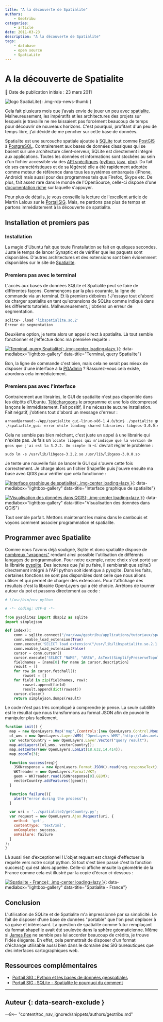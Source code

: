 ```yaml
---
title: "A la découverte de Spatialite"
authors:
    - Geotribu
categories:
    - article
date: 2011-03-23
description: "A la découverte de Spatialite"
tags:
    - database
    - open source
    - SpatiaLite
---
```


# A la découverte de Spatialite

:calendar: Date de publication initiale : 23 mars 2011

![logo SpatiaLite](https://cdn.geotribu.fr/img/logos-icones/logiciels_librairies/spatialite.png "logo SpatiaLite"){: .img-rdp-news-thumb }

Cela fait plusieurs mois que j'avais envie de jouer un peu avec [spatialite](http://www.gaia-gis.it/spatialite/). Malheureusement, les impératifs et les architectures des projets sur lesquels je travaille ne me laissaient pas forcément beaucoup de temps pour découvrir de nouveaux horizons. C'est pourquoi, profitant d'un peu de temps libre, j'ai décidé de me pencher sur cette base de données.

Spatialite est une surcouche spatiale ajoutée à [SQLite](http://www.sqlite.org/) tout comme [PostGIS](http://postgis.refractions.net/) à [PostgreSQL](http://www.postgresql.org/). Contrairement aux bases de données classiques qui se basent sur une architecture client-serveur, SQLite est directement intégré aux applications. Toutes les données et informations sont stockées au sein d'un fichier accessible via des [API spécifiques](http://www.sqlite.org/cvstrac/wiki?p=SqliteWrappers) ([python](http://docs.python.org/library/sqlite3.html), [java](http://www.ch-werner.de/javasqlite/), [php](http://php.net/manual/fr/book.sqlite.php)). Du fait de ses caractéristiques et de sa légèreté elle a été rapidement adoptée comme moteur de référence dans tous les systèmes embarqués (iPhone, Android) mais aussi pour des programmes tels que Firefox, Skype etc. De plus, fait assez rare dans le monde de l'OpenSource, celle-ci dispose d'une [documentation riche](http://www.gaia-gis.it/spatialite-2.4.0-4/spatialite-cookbook-fr/index.html) sur laquelle s'appuyer.

Pour plus de détails, je vous conseille la lecture de l'excellent article de Martin Laloux sur le [PortailSIG](http://www.portailsig.org/content/sqlite-spatialite-le-pourquoi-du-comment). Mais, ne perdons pas plus de temps et partons immédiatement à la découverte de spatialite.

## Installation et premiers pas

### Installation

La magie d'Ubuntu fait que toute l'installation se fait en quelques secondes. Juste le temps de lancer Synaptic et de vérifier que les paquets sont disponibles. D'autres architectures et des extensions sont bien évidemment disponibles sur le site de [Spatialite](http://www.gaia-gis.it/spatialite/binaries.html).

### Premiers pas avec le terminal

L'accès aux bases de données SQLite et Spatialite peut se faire de différentes façons. Commençons par la plus courante, la ligne de commande via un terminal. Et là premiers déboires ! J'essaye tout d'abord de charger spatialite en tant qu'extensions de SQLite comme indiqué dans les différents tutoriels. Malheureusement, j'obtiens un erreur de segmentation.

```bash
sqlite> .load 'libspatialite.so.2'  
Erreur de segmentation  
```

Deuxième option, je tente alors un appel direct à spatialite. Là tout semble fonctionner et j'effectue donc ma première requête :

[![Terminal, query Spatialite](https://cdn.geotribu.fr/img/articles-blog-rdp/articles/2011/terminal_query_spatialite.png "Terminal, query Spatialite"){: .img-center loading=lazy }](https://cdn.geotribu.fr/img/articles-blog-rdp/articles/2011/terminal_query_spatialite.png){: data-mediabox="lightbox-gallery" data-title="Terminal, query Spatialite"}

Bon, la ligne de commande c'est bien, mais cela ne serait pas mieux de disposer d'une interface à la [PGAdmin](http://www.pgadmin.org/) ? Rassurez-vous cela existe, abordons cela immédiatement.

### Premiers pas avec l'interface

Contrairement aux librairies, le GUI de spatialite n'est pas disponible dans les dépôts d'Ubuntu. [Téléchargeons](http://www.gaia-gis.it/spatialite-2.4.0-4/spatialite_gui-linux-x86-1.4.0.tar.gz) le programme et une fois décompressé lançons le immédiatement. Fait positif, il ne nécessite aucune installation. Fait négatif, j'obtiens tout d'abord un message d'erreur :

```bash
arnaud@arnaud:~/App/spatialite_gui-linux-x86-1.4.0/bin$ ./spatialite_gui  
./spatialite_gui: error while loading shared libraries: libgeos-3.0.0.so: cannot open shared object file: No such file or directory  
```

Cela ne semble pas bien méchant, c'est juste un appel à une librairie qui n'existe pas. Je fais un `locate libgeos qui m'indique que la version de geos que j'ai est la 3.2.2. Un simple `ln -s` devrait régler le problème :

`sudo ln -s /usr/lib/libgeos-3.2.2.so /usr/lib/libgeos-3.0.0.so`

Je tente une nouvelle fois de lancer le GUI qui s'ouvre cette fois correctement. Je charge alors un fichier Shapefile puis j'ouvre ensuite ma base avec QGIS pour vérifier que cela fonctionne :

[![Interface graphique de spatialite](https://cdn.geotribu.fr/img/articles-blog-rdp/articles/2011/spatialite_gui.png "Interface graphique de spatialite"){: .img-center loading=lazy }](https://cdn.geotribu.fr/img/articles-blog-rdp/articles/2011/spatialite_gui.png){: data-mediabox="lightbox-gallery" data-title="Interface graphique de spatialite"}

[![Visualisation des données dans QGIS](https://cdn.geotribu.fr/img/articles-blog-rdp/articles/2011/qgis_spatialite.png "Visualisation des données dans QGIS"){: .img-center loading=lazy }](https://cdn.geotribu.fr/img/articles-blog-rdp/articles/2011/qgis_spatialite.png){: data-mediabox="lightbox-gallery" data-title="Visualisation des données dans QGIS"}

Tout semble parfait. Mettons maintenant les mains dans le cambouis et voyons comment associer programmation et spatialite.

## Programmer avec Spatialite

Comme nous l'avons déjà souligné, Sqlite et donc spatialite dispose de [nombreux "wrappers"](http://www.sqlite.org/cvstrac/wiki?p=SqliteWrappers) rendant ainsi possible l'utilisation de différents langages de programmation. Pour notre exemple, notre choix s'est porté sur la librairie [pysqlite](http://code.google.com/p/pysqlite/). Des lectures que j'ai pu faire, il semblerait que sqlite3 directement intégré à l'API python soit identique à pysqlite. Dans les faits, certaines fonctions ne sont pas disponibles dont celle que nous allons utiliser et qui permet de charger des extensions. Pour l'affichage des résultats c'est la librairie OpenLayers qui a été choisie. Arrêtons de tourner autour du pot et passons directement au code :

```python
# !/usr/bin/env python  

# -*- coding: UTF-8 -*-

from pysqlite2 import dbapi2 as sqlite  
import simplejson

def index():  
    conn = sqlite.connect("/var/www/geotribu/applications/tutoriaux/spatialite/WORLD.sqlite")  
    conn.enable_load_extension(True)  
    conn.execute('SELECT load_extension("/usr/lib/libspatialite.so.2.1.0")')  
    conn.enable_load_extension(False)  
    cursor = conn.cursor()  
    cursor.execute('SELECT "NAME", "AREA", AsText(SimplifyPreserveTopology("Geometry", 0.1)) AS GEOM FROM "TM_WORLD_BORDERS-0.3" WHERE "NAME" LIKE "France"')  
    fieldnames = [name[0] for name in cursor.description]  
    result = []  
    for row in cursor.fetchall():  
        rowset = []  
    for field in zip(fieldnames, row):  
        rowset.append(field)  
        result.append(dict(rowset))  
    cursor.close()  
    return simplejson.dumps(result)
```

Le code n'est pas très compliqué à comprendre je pense. La seule subtilité est le résultat que nous transformons au format JSON afin de pouvoir le manipuler plus facilement.

```javascript
function init() {  
  map = new OpenLayers.Map('map',{controls:[new OpenLayers.Control.MouseDefaults(), new OpenLayers.Control.LayerSwitcher()]});  
  ol_wms = new OpenLayers.Layer.WMS( "OpenLayers WMS","http://labs.metacarta.com/wms/vmap0?", {layers: 'basic'});  
  var vectorCountry = new OpenLayers.Layer.Vector("query result");  
  map.addLayers([ol_wms, vectorCountry]);  
  map.setCenter(new OpenLayers.LonLat(18.632,14.414));  
  map.zoomTo(3);

  function success(req){  
    JSONresponse = new OpenLayers.Format.JSON().read(req.responseText);  
    WKTreader = new OpenLayers.Format.WKT;  
    geom = WKTreader.read(JSONresponse[0].GEOM);  
    vectorCountry.addFeatures([geom]);  
  }

  function failure(){  
    alert("error during the process");  
  }

  var uri = '../spatialite2/getCountry.py';  
  var request = new OpenLayers.Ajax.Request(uri, {  
    method: 'get',  
    contentType: 'text/xml',  
    onComplete: success,  
    onFailure: failure  
  }  
);  
}  
```

Là aussi rien d’exceptionnel ! L'objet request est chargé d'effectuer la requête vers notre script python. Si tout s'est bien passé c'est la fonction success() qui est alors appelée. Celle-ci affiche ensuite la géométrie de la France comme cela est illustré par la copie d'écran ci-dessous :

[![Spatialite - France](https://cdn.geotribu.fr/img/articles-blog-rdp/articles/2011/france_spatialite.png "Spatialite - France"){: .img-center loading=lazy }](https://cdn.geotribu.fr/img/articles-blog-rdp/articles/2011/france_spatialite.png){: data-mediabox="lightbox-gallery" data-title="Spatialite - France"}

## Conclusion

L'utilisation de SQLite et de Spatialite m'a impressionné par sa simplicité. Le fait de disposer d'une base de données "portable" que l'on peut déplacer à sa guise et intéressant. La question de spatialite comme futur remplaçant du format shapefile avait été soulevée dans la sphère géomaticienne. Même si [James Fee](http://www.spatiallyadjusted.com/2010/09/16/spatialite-is-not-the-shapefile-of-the-future/) ne semble pas lui accorder beaucoup de crédits, je trouve l'idée élégante. En effet, cela permettrait de disposer d'un format d'échange utilisable aussi bien dans le domaine des SIG bureautiques que des interfaces cartographiques web.

## Ressources complémentaires

* [Portail SIG : Python et les bases de données geospatiales](http://www.portailsig.org/content/python-les-bases-de-donnees-geospatiales-1-traitement-classique-principes-et-problemes)  
* [Portail SIG : SQLite - Spatialite le pourquoi du comment](http://www.portailsig.org/content/sqlite-spatialite-le-pourquoi-du-comment)

----

## Auteur {: data-search-exclude }

--8<-- "content/toc_nav_ignored/snippets/authors/geotribu.md"
